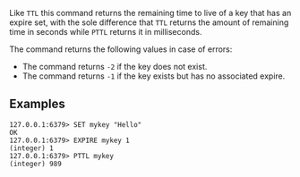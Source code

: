 Like `TTL` this command returns the remaining time to live of a key that has an
expire set, with the sole difference that `TTL` returns the amount of remaining
time in seconds while `PTTL` returns it in milliseconds.

The command returns the following values in case of errors:

* The command returns `-2` if the key does not exist.
* The command returns `-1` if the key exists but has no associated expire.

## Examples

```valkey-cli
127.0.0.1:6379> SET mykey "Hello"
OK
127.0.0.1:6379> EXPIRE mykey 1
(integer) 1
127.0.0.1:6379> PTTL mykey
(integer) 989
```
